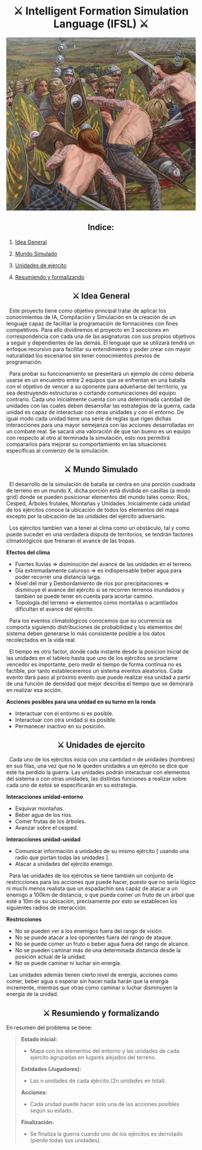 <link rel="stylesheet" href="custome/style.css">
<center>

# ⚔ Intelligent Formation Simulation Language (IFSL) ⚔

![](custome/RomanosvsCeltas.jpg)

## Indice:

</center>

1. [Idea General](#div-classheader1⚔-idea-generaldiv)

2. [Mundo Simulado](#div-classheader1⚔-mundo-simuladodiv)

3. [Unidades de ejercito](#div-classheader1⚔-unidades-de-ejercitodiv)

4. [Resumiendo y formalizando](#div-classheader1⚔-resumiendo-y-formalizandodiv)

## <div class="header1"><center>⚔ Idea General</center></div>

<div class="text1">

&nbsp; Este proyecto tiene como objetivo principal tratar de aplicar los conocimientos de IA, Compilación y Simulación en la creación de un lenguaje capaz de facilitar la programación de formaciónes con fines competitivos. Para ello dividiremos el proyecto en 3 secciones en correspondencia con cada una de las asignaturas con sus propios objetivos a seguir y dependientes de las demás. El lenguaje que se utilizará tendrá un enfoque recursivo para facilitar su entendimiento y poder crear con mayor naturalidad los escenarios sin tener conocimientos previos de programación.

&nbsp; Para probar su funcionamiento se presentará un ejemplo de cómo debería usarse en un encuentro entre 2 equipos que se enfrentan en una batalla con el objetivo de vencer a su oponente para adueñarse del territorio, ya sea destruyendo estructuras o cortando comunicaciones del equipo contrario. Cada uno inicialmente cuenta con una determinada cantidad de unidades con las cuales deben desarrollar las estrategias de la guerra, cada unidad es capaz de interactuar con otras unidades y con el entorno. De igual modo cada unidad tiene una serie de reglas que rigen dichas interacciones para una mayor semejanza con las acciones desarrolladas en un combate real. Se sacará una valoración de que tan bueno es un equipo con respecto al otro al terminada la simulación, esto nos permitirá compararlos para mejorar su comportamiento en las situaciones específicas al comienzo de la simulación.

</div>

## <div class="header1"><center>⚔ Mundo Simulado</center></div>

<div class="text1">
  
&nbsp; El desarrollo de la simulación de batalla se centra en una porción cuadrada de terreno en un mundo X, dicha porción está dividida en casillas (a modo grid) donde se pueden posicionar elementos del mundo tales como: Rios, Cesped, Árboles frutales, Montañas y Unidades. Inicialmente cada unidad de los ejércitos conoce la ubicación de todos los elementos del mapa excepto por la ubicación de las unidades del ejército adversario.

&nbsp; Los ejércitos tambien van a tener al clima como un obstáculo, tal y como puede suceder en una verdadera disputa de territorios, se tendrán factores climatológicos que frenaran el avance de las tropas.

**Efectos del clima**

- Fuertes lluvias => disminución del avance de las unidades en el terreno.
- Día extremadamente caluroso => es indispensable beber agua para poder recorrer una distancia larga.
- Nivel del mar y Desbordamiento de ríos por precipitaciones => disminuye el avance del ejército si se recorren terrenos inundados y tambien se puede tener en cuenta para acortar camino.
- Topología del terreno => elementos como montañas o acantilados dificultan el avance del ejército.

&nbsp; Para los eventos climatológicos conocemos que su ocurrencia se comporta siguiendo distribuciones de probabilidad y los elementos del sistema deben generarse lo más consistente posible a los datos recolectados en la vida real.

&nbsp; El tiempo es otro factor, donde cada instante desde la posicion inicial de las unidades en el tablero hasta que uno de los ejércitos se proclame vencedor es importante, pero medir el tiempo de forma continua no es factible, por tanto estableceremos un sistema eventos aleatorios. Cada evento dará paso al próximo evento que puede realizar esa unidad a partir de una función de densidad que mejor describa el tiempo que se demorará en realizar esa acción.

**Acciones posibles para una unidad en su turno en la ronda**

- Interactuar con el entorno si es posible.
- Interactuar con otra unidad si es posible.
- Permanecer inactivo en su posición.

</div>

## <div class="header1"><center>⚔ Unidades de ejercito</center></div>

<div class="text1">

&nbsp; Cada uno de los ejércitos inicia con una cantidad n de unidades (hombres) en sus filas, una vez que no le queden unidades a un ejército se dice que este ha perdido la guerra. Las unidades podrán interactuar con elementos del sistema o con otras unidades, las distintas funciones a realizar sobre cada uno de estos se especificarán en su estrategia.

**Interacciones unidad-entorno**

- Esquivar montañas.
- Beber agua de los rios.
- Comer frutas de los árboles.
- Avanzar sobre el cesped.

**Interacciones unidad-unidad**

- Comunicar información a unidades de su mismo ejército [ usando una radio que portan todas las unidades ].
- Atacar a unidades del ejército enemigo.

&nbsp; Para las unidades de los ejércitos se tiene también un conjunto de restricciones para las acciones que puede hacer, puesto que no sería lógico ni muchi menos realista que un espadachín sea capáz de atacar a un enemigo a 100km de distancia, o que pueda comer un fruto de un árbol que esté a 10m de su ubicación, precisamente por esto se establecen los siguientes radios de interacción.

**Restricciones**

- No se pueden ver a los enemigos fuera del rango de visión.
- No se puede atacar a los oponentes fuera del rango de ataque.
- No se puede comer un fruto o beber agua fuera del rango de alcance.
- No se pueden caminar más de una determinada distancia desde la posición actual de la unidad.
- No se puede caminar ni luchar sin energía.

&nbsp; Las unidades además tienen cierto nivel de energía, acciones como comer, beber agua o esperar sin hacer nada harán que la energía incremente, mientras que otras como caminar o luchar disminuyen la energía de la unidad.

</div>

## <div class="header1"><center>⚔ Resumiendo y formalizando</center></div>

<div class="text1">

En resumen del problema se tiene:

> **Estado inicial:**
>
>- Mapa con los elementos del entorno y las unidades de cada ejército agrupadas en lugares alejados del terreno.
>
> **Entidades (Jugadores):**
>
>- Las n unidades de cada ejército.(2n unidades en total).
>
>**Acciones:**
>
>- Cada unidad puede hacer solo una de las acciones posibles según su estado.
>
>**Finalización:**
>
>- Se finaliza la guerra cuando uno de los ejércitos es derrotado (pierde todas sus unidades).

</div>